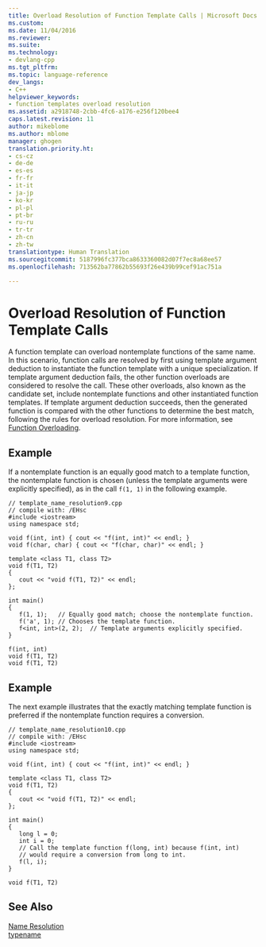```yaml
---
title: Overload Resolution of Function Template Calls | Microsoft Docs
ms.custom: 
ms.date: 11/04/2016
ms.reviewer: 
ms.suite: 
ms.technology:
- devlang-cpp
ms.tgt_pltfrm: 
ms.topic: language-reference
dev_langs:
- C++
helpviewer_keywords:
- function templates overload resolution
ms.assetid: a2918748-2cbb-4fc6-a176-e256f120bee4
caps.latest.revision: 11
author: mikeblome
ms.author: mblome
manager: ghogen
translation.priority.ht:
- cs-cz
- de-de
- es-es
- fr-fr
- it-it
- ja-jp
- ko-kr
- pl-pl
- pt-br
- ru-ru
- tr-tr
- zh-cn
- zh-tw
translationtype: Human Translation
ms.sourcegitcommit: 5187996fc377bca8633360082d07f7ec8a68ee57
ms.openlocfilehash: 713562ba77862b55693f26e439b99cef91ac751a

---
```

# Overload Resolution of Function Template Calls
A function template can overload nontemplate functions of the same name. In this scenario, function calls are resolved by first using template argument deduction to instantiate the function template with a unique specialization. If template argument deduction fails, the other function overloads are considered to resolve the call. These other overloads, also known as the candidate set, include nontemplate functions and other instantiated function templates. If template argument deduction succeeds, then the generated function is compared with the other functions to determine the best match, following the rules for overload resolution. For more information, see [Function Overloading](function-overloading.md).  
  
## Example  
 If a nontemplate function is an equally good match to a template function, the nontemplate function is chosen (unless the template arguments were explicitly specified), as in the call `f(1, 1)` in the following example.  
  
```  
// template_name_resolution9.cpp  
// compile with: /EHsc  
#include <iostream>  
using namespace std;  
  
void f(int, int) { cout << "f(int, int)" << endl; }  
void f(char, char) { cout << "f(char, char)" << endl; }  
  
template <class T1, class T2>  
void f(T1, T2)  
{  
   cout << "void f(T1, T2)" << endl;  
};  
  
int main()  
{  
   f(1, 1);   // Equally good match; choose the nontemplate function.  
   f('a', 1); // Chooses the template function.  
   f<int, int>(2, 2);  // Template arguments explicitly specified.  
}  
```  
  
```Output  
f(int, int)  
void f(T1, T2)  
void f(T1, T2)  
```  
  
## Example  
 The next example illustrates that the exactly matching template function is preferred if the nontemplate function requires a conversion.  
  
```  
// template_name_resolution10.cpp  
// compile with: /EHsc  
#include <iostream>  
using namespace std;  
  
void f(int, int) { cout << "f(int, int)" << endl; }  
  
template <class T1, class T2>  
void f(T1, T2)  
{  
   cout << "void f(T1, T2)" << endl;  
};  
  
int main()  
{  
   long l = 0;  
   int i = 0;  
   // Call the template function f(long, int) because f(int, int)  
   // would require a conversion from long to int.  
   f(l, i);  
}  
```  
  
```Output  
void f(T1, T2)  
```  
  
## See Also  
 [Name Resolution](../cpp/templates-and-name-resolution.md)   
 [typename](../cpp/typename.md)   
 


<!--HONumber=Jan17_HO1-->


